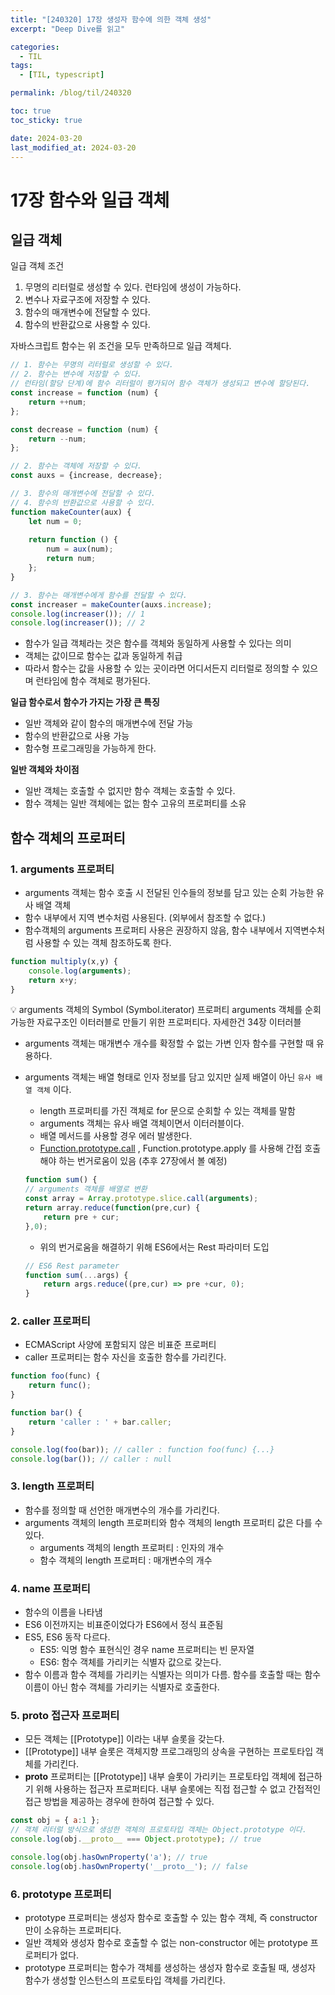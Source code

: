 ```yaml
---
title: "[240320] 17장 생성자 함수에 의한 객체 생성"
excerpt: "Deep Dive를 읽고"

categories:
  - TIL
tags:
  - [TIL, typescript]

permalink: /blog/til/240320

toc: true
toc_sticky: true

date: 2024-03-20
last_modified_at: 2024-03-20
---
```

# 17장 함수와 일급 객체

## 일급 객체

일급 객체 조건

1. 무명의 리터럴로 생성할 수 있다. 런타임에 생성이 가능하다.
2. 변수나 자료구조에 저장할 수 있다. 
3. 함수의 매개변수에 전달할 수 있다.
4. 함수의 반환값으로 사용할 수 있다.

자바스크립트 함수는 위 조건을 모두 만족하므로 일급 객체다.

```jsx
// 1. 함수는 무명의 리터럴로 생성할 수 있다.
// 2. 함수는 변수에 저장할 수 있다.
// 런타임(할당 단계)에 함수 리터럴이 평가되어 함수 객체가 생성되고 변수에 할당된다.
const increase = function (num) {
	return ++num;
};

const decrease = function (num) {
	return --num;
};

// 2. 함수는 객체에 저장할 수 있다.
const auxs = {increase, decrease};

// 3. 함수의 매개변수에 전달할 수 있다.
// 4. 함수의 반환값으로 사용할 수 있다.
function makeCounter(aux) {
	let num = 0;
	
	return function () {
		num = aux(num);
		return num;
	};
}

// 3. 함수는 매개변수에게 함수를 전달할 수 있다.
const increaser = makeCounter(auxs.increase);
console.log(increaser()); // 1
console.log(increaser()); // 2
```

- 함수가 일급 객체라는 것은 함수를 객체와 동일하게 사용할 수 있다는 의미
- 객체는 값이므로 함수는 값과 동일하게 취급
- 따라서 함수는 값을 사용할 수 있는 곳이라면 어디서든지 리터럴로 정의할 수 있으며 런타임에 함수 객체로 평가된다.

**일급 함수로서 함수가 가지는 가장 큰 특징**

- 일반 객체와 같이 함수의 매개변수에 전달 가능
- 함수의 반환값으로 사용 가능
- 함수형 프로그래밍을 가능하게 한다.

**일반 객체와 차이점**

- 일반 객체는 호출할 수 없지만 함수 객체는 호출할 수 있다.
- 함수 객체는 일반 객체에는 없는 함수 고유의 프로퍼티를 소유

## 함수 객체의 프로퍼티

### 1. arguments 프로퍼티

- arguments 객체는 함수 호출 시 전달된 인수들의 정보를 담고 있는 순회 가능한 유사 배열 객체
- 함수 내부에서 지역 변수처럼 사용된다. (외부에서 참조할 수 없다.)
- 함수객체의 arguments 프로퍼티 사용은 권장하지 않음, 함수 내부에서 지역변수처럼 사용할 수 있는 객체 참조하도록 한다.

```jsx
function multiply(x,y) {
	console.log(arguments);
	return x+y;
}
```



<aside>
💡 arguments 객체의 Symbol (Symbol.iterator) 프로퍼티
arguments 객체를 순회 가능한 자료구조인 이터러블로 만들기 위한 프로퍼티다. 
자세한건 34장 이터러블

</aside>

- arguments 객체는 매개변수 개수를 확정할 수 없는 가변 인자 함수를 구현할 때 유용하다.
- arguments 객체는 배열 형태로 인자 정보를 담고 있지만 실제 배열이 아닌 `유사 배열 객체` 이다.
    - length 프로퍼티를 가진 객체로 for 문으로 순회할 수 있는 객체를 말함
    - arguments 객체는 유사 배열 객체이면서 이터러블이다.
    - 배열 메서드를 사용할 경우 에러 발생한다.
    - [Function.prototype.call](http://Function.prototype.call) , Function.prototype.apply 를 사용해 간접 호출해야 하는 번거로움이 있음 (추후 27장에서 볼 예정)
    
    ```jsx
    function sum() {
    // arguments 객체를 배열로 변환
    const array = Array.prototype.slice.call(arguments);
    return array.reduce(function(pre,cur) {
    	return pre + cur;
    },0);
    ```
    
    - 위의 번거로움을 해결하기 위해 ES6에서는 Rest 파라미터 도입
    
    ```jsx
    // ES6 Rest parameter
    function sum(...args) {
    	return args.reduce((pre,cur) => pre +cur, 0);
    }
    ```
    

### 2. caller 프로퍼티

- ECMAScript 사양에 포함되지 않은 비표준 프로퍼티
- caller 프로퍼티는 함수 자신을 호출한 함수를 가리킨다.

```jsx
function foo(func) {
	return func();
}

function bar() {
	return 'caller : ' + bar.caller;
}

console.log(foo(bar)); // caller : function foo(func) {...}
console.log(bar()); // caller : null 
```

### 3. length 프로퍼티

- 함수를 정의할 때 선언한 매개변수의 개수를 가리킨다.
- arguments 객체의 length 프로퍼티와 함수 객체의 length 프로퍼티 값은 다를 수 있다.
    - arguments 객체의 length 프로퍼티 : 인자의 개수
    - 함수 객체의 length 프로퍼티 : 매개변수의 개수

### 4. name 프로퍼티

- 함수의 이름을 나타냄
- ES6 이전까지는 비표준이었다가 ES6에서 정식 표준됨
- ES5, ES6 동작 다르다.
    - ES5: 익명 함수 표현식인 경우 name 프로퍼티는 빈 문자열
    - ES6: 함수 객체를 가리키는 식별자 값으로 갖는다.
- 함수 이름과 함수 객체를 가리키는 식별자는 의미가 다름. 함수를 호출할 때는 함수 이름이 아닌 함수 객체를 가리키는 식별자로 호출한다.

### 5. __proto__ 접근자 프로퍼티

- 모든 객체는 [[Prototype]] 이라는 내부 슬롯을 갖는다.
- [[Prototype]]  내부 슬롯은 객체지향 프로그래밍의 상속을 구현하는 프로토타입 객체를 가리킨다.
- __proto__ 프로퍼티는 [[Prototype]] 내부 슬롯이 가리키는 프로토타입 객체에 접근하기 위해 사용하는 접근자 프로퍼티다. 내부 슬롯에는 직접 접근할 수 없고 간접적인 접근 방법을 제공하는 경우에 한하여 접근할 수 있다.

```jsx
const obj = { a:1 };
// 객체 리터럴 방식으로 생성한 객체의 프로토타입 객체는 Object.prototype 이다.
console.log(obj.__proto__ === Object.prototype); // true

console.log(obj.hasOwnProperty('a'); // true
console.log(obj.hasOwnProperty('__proto__'); // false
```

### 6. prototype 프로퍼티

- prototype 프로퍼티는 생성자 함수로 호출할 수 있는 함수 객체, 즉 constructor 만이 소유하는 프로퍼티다.
- 일반 객체와 생성자 함수로 호출할 수 없는 non-constructor 에는 prototype 프로퍼티가 없다.
- prototype 프로퍼티는 함수가 객체를 생성하는 생성자 함수로 호출될 때, 생성자 함수가 생성할 인스턴스의 프로토타입 객체를 가리킨다.